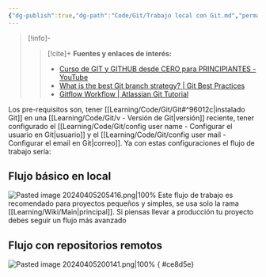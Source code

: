 ```yaml
---
{"dg-publish":true,"dg-path":"Code/Git/Trabajo local con Git.md","permalink":"/code/git/trabajo-local-con-git/","created":"2024-04-04T14:27","updated":"2024-04-10T17:41"}
---
```



> [!info]-
>> [!cite]+ **Fuentes y enlaces de interés:**
>> - [Curso de GIT y GITHUB desde CERO para PRINCIPIANTES - YouTube](https://youtube.com/watch?v=3GymExBkKjE)
>> - [What is the best Git branch strategy? | Git Best Practices](https://www.gitkraken.com/learn/git/best-practices/git-branch-strategy)
>> - [Gitflow Workflow | Atlassian Git Tutorial](https://www.atlassian.com/git/tutorials/comparing-workflows/gitflow-workflow)

Los pre-requisitos son,  tener [[Learning/Code/Git/Git#^96012c\|instalado Git]] en una [[Learning/Code/Git/v - Versión de Git\|versión]] reciente, tener configurado el [[Learning/Code/Git/config user name - Configurar el usuario en Git\|usuario]] y el [[Learning/Code/Git/config user mail - Configurar el email en Git\|correo]]. Ya con estas configuraciones el flujo de trabajo sería:

## Flujo básico en local
![Pasted image 20240405205416.png|100%](/img/user/Engine/Attachments/Pasted%20image%2020240405205416.png)
Este flujo de trabajo es recomendado para proyectos pequeños y simples, se usa solo la rama [[Learning/Wiki/Main\|principal]]. Si piensas llevar a producción tu proyecto debes seguir un flujo más avanzado

## Flujo con repositorios remotos
![Pasted image 20240405200141.png|100%](/img/user/Engine/Attachments/Pasted%20image%2020240405200141.png)
{ #ce8d5e}
